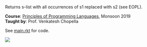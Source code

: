 Returns s-list with all occurrences of s1 replaced with s2 (see EOPL).

**Course**: [Principles of Programming Languages], Monsoon 2019<br>
**Taught by**: Prof. Venkatesh Chopella

See [main.rkt] for code.

![](https://ga-beacon.deno.dev/G-G1E8HNDZYY:v51jklKGTLmC3LAZ4rJbIQ/github.com/moocf/slist-replacex.racket)

[Principles of Programming Languages]: https://github.com/iiithf/principles-of-programming-languages
[main.rkt]: main.rkt
